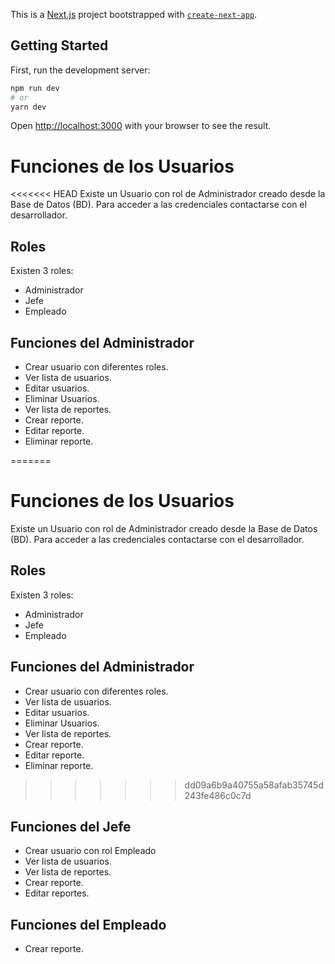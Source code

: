 This is a [Next.js](https://nextjs.org/) project bootstrapped with [`create-next-app`](https://github.com/zeit/next.js/tree/canary/packages/create-next-app).

## Getting Started

First, run the development server:

```bash
npm run dev
# or
yarn dev
```

Open [http://localhost:3000](http://localhost:3000) with your browser to see the result.

# Funciones de los Usuarios

<<<<<<< HEAD
Existe un Usuario con rol de Administrador creado desde la Base de Datos (BD). Para acceder a las credenciales contactarse con el desarrollador.

## Roles

Existen 3 roles:

- Administrador
- Jefe
- Empleado

## Funciones del Administrador

- Crear usuario con diferentes roles.
- Ver lista de usuarios.
- Editar usuarios.
- Eliminar Usuarios.
- Ver lista de reportes.
- Crear reporte.
- Editar reporte.
- Eliminar reporte.

=======
# Funciones de los Usuarios

Existe un Usuario con rol de Administrador creado desde la Base de Datos (BD). Para acceder a las credenciales contactarse con el desarrollador.

## Roles

Existen 3 roles:

- Administrador
- Jefe
- Empleado

## Funciones del Administrador

- Crear usuario con diferentes roles.
- Ver lista de usuarios.
- Editar usuarios.
- Eliminar Usuarios.
- Ver lista de reportes.
- Crear reporte.
- Editar reporte.
- Eliminar reporte.

>>>>>>> dd09a6b9a40755a58afab35745d243fe486c0c7d
## Funciones del Jefe

- Crear usuario con rol Empleado
- Ver lista de usuarios.
- Ver lista de reportes.
- Crear reporte.
- Editar reportes.

## Funciones del Empleado

- Crear reporte.
